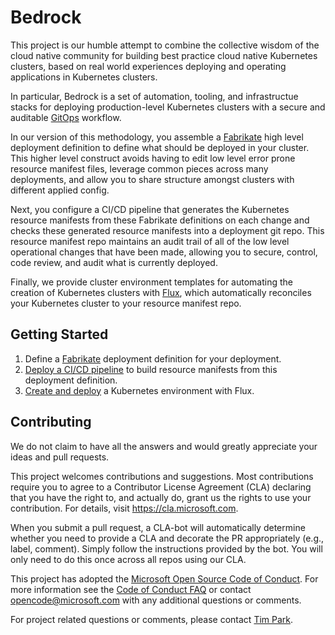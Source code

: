# Bedrock

This project is our humble attempt to combine the collective wisdom of the cloud native community for 
building best practice cloud native Kubernetes clusters, based on real world experiences 
deploying and operating applications in Kubernetes clusters.

In particular, Bedrock is a set of automation, tooling, and infrastructue stacks for deploying production-level Kubernetes 
clusters with a secure and auditable [GitOps](https://www.weave.works/blog/gitops-operations-by-pull-request) workflow.  

In our version of this methodology, you assemble a [Fabrikate](https://github.com/Microsoft/fabrikate) high level deployment definition to define what should be deployed in your cluster.  This higher level construct avoids having to edit low level error prone resource manifest files, leverage common pieces across many deployments, and allow you to share structure amongst clusters with different applied config.

Next, you configure a CI/CD pipeline that generates the Kubernetes resource manifests from these Fabrikate definitions on each change and checks these generated resource manifests into a deployment git repo.  This resource manifest repo maintains an audit trail of all of the low level operational changes that have been made, allowing you to secure, control, code review, and audit what is currently deployed.

Finally, we provide cluster environment templates for automating the creation of Kubernetes clusters with [Flux](https://github.com/weaveworks/flux), which automatically reconciles your Kubernetes cluster to your resource manifest repo.

## Getting Started

1. Define a [Fabrikate](https://github.com/Microsoft/fabrikate) deployment definition for your deployment.
2. [Deploy a CI/CD pipeline](./gitops) to build resource manifests from this deployment definition.
3. [Create and deploy](./cluster) a Kubernetes environment with Flux.

## Contributing

We do not claim to have all the answers and would greatly appreciate your ideas and pull requests.

This project welcomes contributions and suggestions. Most contributions require you to agree to a
Contributor License Agreement (CLA) declaring that you have the right to, and actually do, grant us
the rights to use your contribution. For details, visit https://cla.microsoft.com.

When you submit a pull request, a CLA-bot will automatically determine whether you need to provide
a CLA and decorate the PR appropriately (e.g., label, comment). Simply follow the instructions
provided by the bot. You will only need to do this once across all repos using our CLA.

This project has adopted the [Microsoft Open Source Code of Conduct](https://opensource.microsoft.com/codeofconduct/).
For more information see the [Code of Conduct FAQ](https://opensource.microsoft.com/codeofconduct/faq/) or
contact [opencode@microsoft.com](mailto:opencode@microsoft.com) with any additional questions or comments.

For project related questions or comments, please contact [Tim Park](https://github.com/timfpark).
